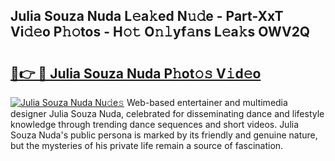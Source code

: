 ## Julia Souza Nuda L𝚎a𝚔ed N𝚞𝚍e - Part-XxT Vi𝚍𝚎o P𝚑𝚘tos - H𝚘𝚝 O𝚗𝚕yf𝚊ns L𝚎a𝚔s OWV2Q

# <h2><a href="http://kf1t0g.oniu.top/?m=Julia+Souza+Nuda">🔗👉 🔴 Julia Souza Nuda P𝚑ot𝚘𝚜 V𝚒d𝚎o</a></h2>

[![Julia Souza Nuda Nu𝚍e𝚜](https://i.imgur.com/0qMVB7G.gif)](http://kf1t0g.oniu.top/?m=Julia+Souza+Nuda)
Web-based entertainer and multimedia designer Julia Souza Nuda, celebrated for disseminating dance and lifestyle knowledge through trending dance sequences and short videos. Julia Souza Nuda's public persona is marked by its friendly and genuine nature, but the mysteries of his private life remain a source of fascination.  
